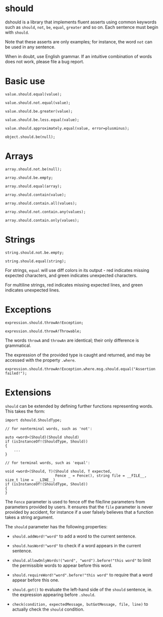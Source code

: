 # should
dshould is a library that implements fluent asserts using common keywords such as `should`, `not`, `be`, `equal`, `greater` and so on.
Each sentence must begin with `should`.

Note that these asserts are only examples; for instance, the word `not` can be used in any sentence.

When in doubt, use English grammar. If an intuitive combination of words does not work, please file a bug report.

# Basic use

    value.should.equal(value);

    value.should.not.equal(value);

    value.should.be.greater(value);

    value.should.be.less.equal(value);

    value.should.approximately.equal(value, error=plusminus);

    object.should.be(null);

# Arrays

    array.should.not.be(null);

    array.should.be.empty;

    array.should.equal(array);

    array.should.contain(value);

    array.should.contain.all(values);

    array.should.not.contain.any(values);

    array.should.contain.only(values);

# Strings

    string.should.not.be.empty;

    string.should.equal(string);

For strings, `equal` will use diff colors in its output - red indicates missing expected characters,
and green indicates unexpected characters.

For multiline strings, red indicates missing expected lines,
and green indicates unexpected lines.

# Exceptions

    expression.should.throwAn!Exception;

    expression.should.throwA!Throwable;

The words `throwA` and `throwAn` are identical; their only difference is grammatical.

The expression of the provided type is caught and returned, and may be accessed with the property `.where`.

    expression.should.throwAn!Exception.where.msg.should.equal("Assertion failed!");

# Extensions

`should` can be extended by defining further functions representing words.
This takes the form:

    import dshould.ShouldType;

    // for nonterminal words, such as 'not':

    auto <word>(Should)(Should should)
    if (isInstanceOf!(ShouldType, Should))
    {
        ...
    }

    // for terminal words, such as 'equal':

    void <word>(Should, T)(Should should, T expected,
                           Fence _ = Fence(), string file = __FILE__, size_t line = __LINE__)
    if (isInstanceOf!(ShouldType, Should))
    {
    }

The `Fence` parameter is used to fence off the file/line parameters from parameters provided by users.
It ensures that the `file` parameter is never provided by accident, for instance if a user falsely believes that a
function takes a string argument.

The `should` parameter has the following properties:

 * `should.addWord!"word"` to add a word to the current sentence.

 * `should.hasWord!"word"` to check if a word appears in the current sentence.

 * `should.allowOnlyWords!("word", "word").before!"this word"` to limit the permissible words to appear before this word.

 * `should.requireWord!"word".before!"this word"` to require that a word appear before this one.

 * `should.got()` to evaluate the left-hand side of the `should` sentence, ie. the expression appearing before `.should`.

 * `check(condition, expectedMessage, butGotMessage, file, line)` to actually check the `should` condition.
